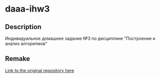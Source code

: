 # daaa-ihw3

## Description
Индивидуальное домашнее задание №3 по дисциплине "Построение и анализ алгоритмов"

## Remake
[Link to the original repository here](https://github.com/lkhorasandzhian/daaa-ihw1)
